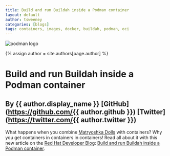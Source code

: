 ```yaml
---
title: Build and run Buildah inside a Podman container 
layout: default
author: tsweeney
categories: [blogs]
tags: containers, images, docker, buildah, podman, oci
---
```

![podman logo](https://podman.io/images/podman.svg)

{% assign author = site.authors[page.author] %}

# Build and run Buildah inside a Podman container
## By {{ author.display_name }} [GitHub](https://github.com/{{ author.github }}) [Twitter](https://twitter.com/{{ author.twitter }})

What happens when you combine [Matryoshka Dolls](https://en.wikipedia.org/wiki/Matryoshka_doll) with containers?  Why you get containers in containers in containers!  Read all about it with this new article on the [Red Hat Developer Blog](https://developers.redhat.com/blog/): [Build and run Buildah inside a Podman container](https://developers.redhat.com/blog/2019/04/04/build-and-run-buildah-inside-a-podman-container/).

